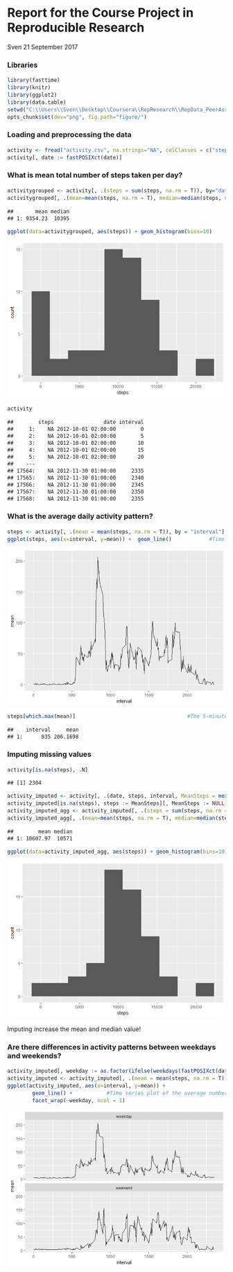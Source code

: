 Report for the Course Project in Reproducible Research
================
Sven
21 September 2017

### Libraries

``` r
library(fasttime)
library(knitr)
library(ggplot2)
library(data.table)
setwd("C:\\Users\\Sven\\Desktop\\Coursera\\RepResearch\\RepData_PeerAssessment1\\")
opts_chunk$set(dev="png", fig.path="figure/")
```

### Loading and preprocessing the data

``` r
activity <- fread("activity.csv", na.strings="NA", colClasses = c("steps" = "double"))   #read data
activity[, date := fastPOSIXct(date)]                                                    #convert to date
```

### What is mean total number of steps taken per day?

``` r
activitygrouped <- activity[, .(steps = sum(steps, na.rm = T)), by="date"]             #aggregate by day
activitygrouped[, .(mean=mean(steps, na.rm = T), median=median(steps, na.rm = T))]     #Calculate and report the mean and median total number of steps taken per day
```

    ##       mean median
    ## 1: 9354.23  10395

``` r
ggplot(data=activitygrouped, aes(steps)) + geom_histogram(bins=10)                     #Histogram of the total number of steps taken each day
```

![](figure/unnamed-chunk-3-1.png)

``` r
activity
```

    ##        steps                date interval
    ##     1:    NA 2012-10-01 02:00:00        0
    ##     2:    NA 2012-10-01 02:00:00        5
    ##     3:    NA 2012-10-01 02:00:00       10
    ##     4:    NA 2012-10-01 02:00:00       15
    ##     5:    NA 2012-10-01 02:00:00       20
    ##    ---                                   
    ## 17564:    NA 2012-11-30 01:00:00     2335
    ## 17565:    NA 2012-11-30 01:00:00     2340
    ## 17566:    NA 2012-11-30 01:00:00     2345
    ## 17567:    NA 2012-11-30 01:00:00     2350
    ## 17568:    NA 2012-11-30 01:00:00     2355

### What is the average daily activity pattern?

``` r
steps <- activity[, .(mean = mean(steps, na.rm = T)), by = "interval"]
ggplot(steps, aes(x=interval, y=mean)) +  geom_line()            #Time series plot of the average number of steps taken
```

![](figure/unnamed-chunk-4-1.png)

``` r
steps[which.max(mean)]                                    #The 5-minute interval that, on average, contains the maximum number of steps
```

    ##    interval     mean
    ## 1:      835 206.1698

### Imputing missing values

``` r
activity[is.na(steps), .N]                                                              # Total Number of rows with missing values
```

    ## [1] 2304

``` r
activity_imputed <- activity[, .(date, steps, interval, MeanSteps = mean(steps, na.rm = T)), by=.(week = data.table::week(date))]    # calculate mean of week
activity_imputed[is.na(steps), steps := MeanSteps][, MeanSteps := NULL]                 # replace missing values with mean 
activity_imputed_agg <- activity_imputed[, .(steps = sum(steps, na.rm = T)), by="date"]     # aggregate by day
activity_imputed_agg[, .(mean=mean(steps, na.rm = T), median=median(steps, na.rm = T))]     # Calculate and report the mean and median total number of steps taken per day
```

    ##        mean median
    ## 1: 10607.97  10571

``` r
ggplot(data=activity_imputed_agg, aes(steps)) + geom_histogram(bins=10)                     # Histogram of the total number of steps taken each day
```

![](figure/unnamed-chunk-5-1.png)

Imputing increase the mean and median value!

### Are there differences in activity patterns between weekdays and weekends?

``` r
activity_imputed[, weekday := as.factor(ifelse(weekdays(fastPOSIXct(date)) %in% c("Samstag", "Sonntag"), "weekend", "weekday"))]
activity_imputed <- activity_imputed[, .(mean = mean(steps, na.rm = T)), by = c("weekday","interval")]
ggplot(activity_imputed, aes(x=interval, y=mean)) +  
        geom_line() +           #Time series plot of the average number of steps taken
        facet_wrap(~weekday, ncol = 1)
```

![](figure/unnamed-chunk-6-1.png)
